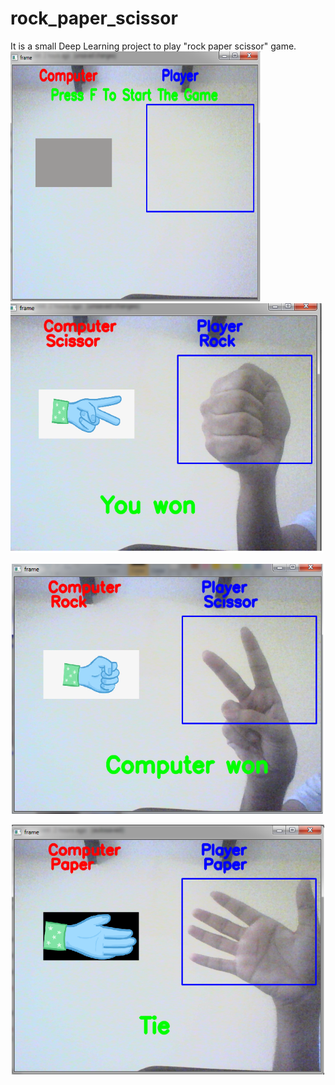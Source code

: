# rock_paper_scissor
It is a small Deep Learning project to play "rock paper scissor" game.
<span>
  <img src="start.png" height="400" width="400" title="Starting interface">
</span>
<span >
  <img src="play1.png" height="400" width="500" title="Starting interface">
</span>
<p align="center">
  <img src="play2.png" height="400" width="500" title="Starting interface">
</p>
<p align="center">
  <img src="play3.png" height="400" width="500" title="Starting interface">
</p>
